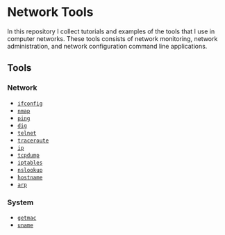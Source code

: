 # Network Tools

In this repository I collect tutorials and examples of the tools that I use
in computer networks. These tools consists of network monitoring, network administration,
and network configuration command line applications.

## Tools

### Network

- [```ifconfig```](./ifconfig/README.md)
- [```nmap```](./nmap/README.md)
- [```ping```](./ping/README.md)
- [```dig```](./dig/README.md)
- [```telnet```](./telnet/README.md)
- [```traceroute```](./traceroute/README.md)
- [```ip```](./ip/README.md)
- [```tcpdump```](./tcpdump/README.md)
- [```iptables```](./iptables/README.md)
- [```nslookup```](./nslookup/README.md)
- [```hostname```](./hostname/README.md)
- [```arp```](./arp/README.md)

### System

- [```getmac```](./getmac/README.md)
- [```uname```](./uname/README.md)
